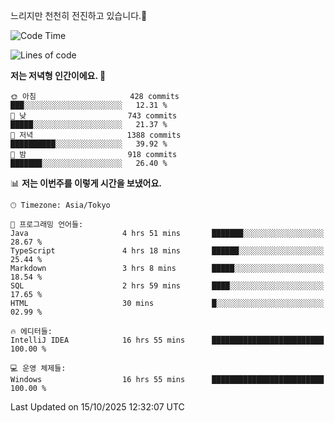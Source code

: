 느리지만 천천히 전진하고 있습니다.🐢

<!--START_SECTION:waka-->
![Code Time](http://img.shields.io/badge/Code%20Time-1%2C713%20hrs%205%20mins-blue)

![Lines of code](https://img.shields.io/badge/%EC%A0%80%EB%8A%94%20%EC%97%AC%ED%83%9C%EA%B9%8C%EC%A7%80%20-946.7%20thousand%20%EC%A4%84%EC%9D%98%20%EC%BD%94%EB%93%9C%EB%A5%BC%20%EC%9E%91%EC%84%B1%ED%96%88%EC%96%B4%EC%9A%94.-blue)

**저는 저녁형 인간이에요. 🦉** 

```text
🌞 아침                     428 commits         ███░░░░░░░░░░░░░░░░░░░░░░   12.31 % 
🌆 낮　                     743 commits         █████░░░░░░░░░░░░░░░░░░░░   21.37 % 
🌃 저녁                     1388 commits        ██████████░░░░░░░░░░░░░░░   39.92 % 
🌙 밤　                     918 commits         ███████░░░░░░░░░░░░░░░░░░   26.40 % 
```


📊 **저는 이번주를 이렇게 시간을 보냈어요.** 

```text
🕑︎ Timezone: Asia/Tokyo

💬 프로그래밍 언어들: 
Java                     4 hrs 51 mins       ███████░░░░░░░░░░░░░░░░░░   28.67 % 
TypeScript               4 hrs 18 mins       ██████░░░░░░░░░░░░░░░░░░░   25.44 % 
Markdown                 3 hrs 8 mins        █████░░░░░░░░░░░░░░░░░░░░   18.54 % 
SQL                      2 hrs 59 mins       ████░░░░░░░░░░░░░░░░░░░░░   17.65 % 
HTML                     30 mins             █░░░░░░░░░░░░░░░░░░░░░░░░   02.99 % 

🔥 에디터들: 
IntelliJ IDEA            16 hrs 55 mins      █████████████████████████   100.00 % 

💻 운영 체제들: 
Windows                  16 hrs 55 mins      █████████████████████████   100.00 % 
```


 Last Updated on 15/10/2025 12:32:07 UTC
<!--END_SECTION:waka-->
